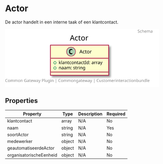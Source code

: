 # Actor

De actor handelt in een interne taak of een klantcontact.

![Class Diagram](https://github.com/CommonGateway/CustomerInteractionBundle/blob/pluginpage-update/docs/schema/klant.actor.svg)

## Properties

| Property | Type | Description | Required |
|----------|------|-------------|----------|
| klantcontact | array | N/A | No |
| naam | string | N/A | Yes |
| soortActor | string | N/A | No |
| medewerker | object | N/A | No |
| geautomatiseerdeActor | object | N/A | No |
| organisatorischeEenheid | object | N/A | No |
